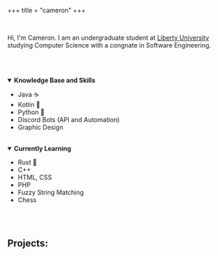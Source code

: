 +++
title = "cameron"
+++

<br>

Hi, I'm Cameron. I am an undergraduate student at [Liberty University](https://www.liberty.edu) studying Computer Science with a congnate in Software Engineering.

<br><br>
<details open>
    <summary>
        <strong>
            Knowledge Base and Skills
        </strong>
    </summary>

- Java ☕
- Kotlin 💜
- Python 🐍
- Discord Bots (API and Automation)
- Graphic Design
</details>

<br>
<details open>
    <summary>
        <strong>
            Currently Learning
        </strong>
    </summary>

- Rust 🦀
- C++
- HTML, CSS
- PHP
- Fuzzy String Matching
- Chess

</details>
<br><br>

## Projects:
<br>
<div id="github-data" class="github-data"></div>
<script src="github.js"></script>